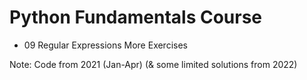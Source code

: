 # Python Fundamentals Course
- 09 Regular Expressions More Exercises

Note: Code from 2021 (Jan-Apr) (& some limited solutions from 2022)
